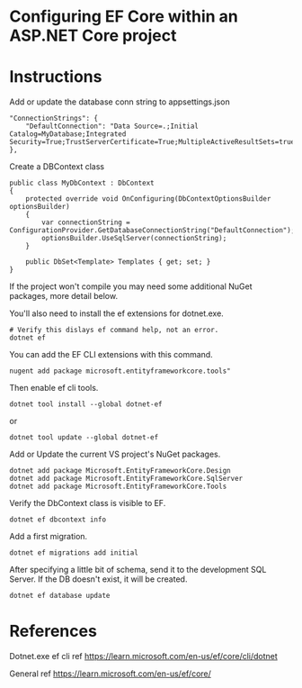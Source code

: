 Configuring EF Core within an ASP.NET Core project
==================================================


# Instructions

Add or update the database conn string to appsettings.json

```
"ConnectionStrings": {
	"DefaultConnection": "Data Source=.;Initial Catalog=MyDatabase;Integrated Security=True;TrustServerCertificate=True;MultipleActiveResultSets=true"
},
```

Create a DBContext class

```
public class MyDbContext : DbContext
{
	protected override void OnConfiguring(DbContextOptionsBuilder optionsBuilder)
	{
		var connectionString = ConfigurationProvider.GetDatabaseConnectionString("DefaultConnection");
		optionsBuilder.UseSqlServer(connectionString);
	}

	public DbSet<Template> Templates { get; set; }
}
```

If the project won't compile you may need some additional NuGet packages, more detail below.

You'll also need to install the ef extensions for dotnet.exe.
```
# Verify this dislays ef command help, not an error.
dotnet ef
```

You can add the EF CLI extensions with this command.
```
nugent add package microsoft.entityframeworkcore.tools"
```

Then enable ef cli tools.
```
dotnet tool install --global dotnet-ef
```
or
```
dotnet tool update --global dotnet-ef
```

Add or Update the current VS project's NuGet packages. 
```
dotnet add package Microsoft.EntityFrameworkCore.Design
dotnet add package Microsoft.EntityFrameworkCore.SqlServer
dotnet add package Microsoft.EntityFrameworkCore.Tools
```

Verify the DbContext class is visible to EF.
```
dotnet ef dbcontext info
```

Add a first migration.
```
dotnet ef migrations add initial
```

After specifying a little bit of schema, send it to the development SQL Server.
If the DB doesn't exist, it will be created.
```
dotnet ef database update
```

# References

Dotnet.exe ef cli ref
https://learn.microsoft.com/en-us/ef/core/cli/dotnet

General ref
https://learn.microsoft.com/en-us/ef/core/
